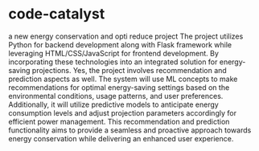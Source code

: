 # code-catalyst
a new energy conservation and opti reduce project
The project utilizes Python for backend development along with Flask framework while leveraging HTML/CSS/JavaScript for frontend development.
By incorporating these technologies into an integrated solution for energy-saving projections.
       Yes, the project involves recommendation and prediction aspects as well. The system will use ML concepts to make recommendations for optimal energy-saving settings based on the environmental conditions, usage patterns, and user preferences. Additionally, it will utilize predictive models to anticipate energy consumption levels and adjust projection parameters accordingly for efficient power management. This recommendation and prediction functionality aims to provide a seamless and proactive approach towards energy conservation while delivering an enhanced user experience.

